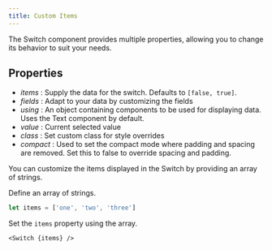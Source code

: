 ```yaml
---
title: Custom Items
---
```


The Switch component provides multiple properties, allowing you to change its behavior to suit your needs.

## Properties

- _items_ : Supply the data for the switch. Defaults to `[false, true]`.
- _fields_ : Adapt to your data by customizing the fields
- _using_ : An object containing components to be used for displaying data. Uses the Text component by default.
- _value_ : Current selected value
- _class_ : Set custom class for style overrides
- _compact_ : Used to set the compact mode where padding and spacing are removed. Set this to false to override spacing and padding.

You can customize the items displayed in the Switch by providing an array of strings.

Define an array of strings.

```js
let items = ['one', 'two', 'three']
```

Set the `items` property using the array.

```svelte
<Switch {items} />
```
